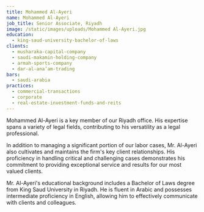 ```yaml
---
title: Mohammed Al-Ayeri
name: Mohammed Al-Ayeri
job_title: Senior Associate, Riyadh
image: /static/images/uploads/Mohammed Al-Ayeri.jpg
education:
  - king-saud-university-bachelor-of-laws
clients:
  - musharaka-capital-company
  - saudi-makamin-holding-company
  - armah-sports-company
  - dar-al-ana’am-trading
bars:
  - saudi-arabia
practices:
  - commercial-transactions
  - corporate
  - real-estate-investment-funds-and-reits
---
```

Mohammed Al-Ayeri is a key member of our Riyadh office. His expertise spans a variety of legal fields, contributing to his versatility as a legal professional.

In addition to managing a significant portion of our labor cases, Mr. Al-Ayeri also cultivates and maintains the firm's key client relationships. His proficiency in handling critical and challenging cases demonstrates his commitment to providing exceptional service and results for our most valued clients.

Mr. Al-Ayeri's educational background includes a Bachelor of Laws degree from King Saud University in Riyadh. He is fluent in Arabic and possesses intermediate proficiency in English, allowing him to effectively communicate with clients and colleagues.
